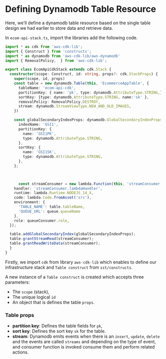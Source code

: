 # Defining Dynamodb Table Resource

Here, we'll define a dynamodb table resource based on the single table design we had earlier to store data and retrieve data.

In `ecom-api-stack.ts`, import the libraries add the following code.

```ts
import * as cdk from 'aws-cdk-lib';
import { Construct } from 'constructs';
import * as dynamodb from 'aws-cdk-lib/aws-dynamodb'
import { RemovalPolicy,  } from 'aws-cdk-lib';
```

```ts
export class EcomApiCdkStack extends cdk.Stack {
  constructor(scope: Construct, id: string, props?: cdk.StackProps) {
    super(scope, id, props)
    const table = new dynamodb.Table(this, 'EcommerceAppTable', {
      tableName: 'ecom-api-cdk',
      partitionKey: { name: 'pk', type: dynamodb.AttributeType.STRING,},
      sortKey: {type: dynamodb.AttributeType.STRING, name:'sk' },
      removalPolicy: RemovalPolicy.DESTROY,
      stream: dynamodb.StreamViewType.NEW_AND_OLD_IMAGES,
    })

    const globalSecondaryIndexProps: dynamodb.GlobalSecondaryIndexProps = {
      indexName: 'GSI1',
      partitionKey: {
        name: 'GSI1PK',
        type: dynamodb.AttributeType.STRING,
      },
      sortKey: {
        name: 'GSI1SK',
        type: dynamodb.AttributeType.STRING,
      },
    };

    

      const streamConsumer = new lambda.Function(this, 'streamConsumer', {
    handler: 'streamConsumer.lambdaHandler',
    runtime: lambda.Runtime.NODEJS_14_X,
    code: lambda.Code.fromAsset('src'),
    environment: {
      'TABLE_NAME': table.tableName,
      'QUEUE_URL': queue.queueName
    },
    role: queueConsumer.role,
  });

  table.addGlobalSecondaryIndex(globalSecondaryIndexProps);
  table.grantStreamRead(streamConsumer);
  table.grantReadWriteData(streamConsumer);
  }
}
```

Firstly, we import `cdk` from library `aws-cdk-lib` which enables to define our infrastructure stack and `Table construct` from `sst/constructs`.

A new instance of a `Table construct` is created which accepts three parameters:
- The `scope` (stack), 
- The unique logical `id` 
- An object that is defines the table `props`.

### Table props

- **partition key**: Defines the table fields for `pk`,
- **sort key**: Defines the sort key `sk` for the table.
- **stream**: Dynamodb emits events when there is an `insert`, `update`, `delete` and the events are called `streams` and depending on the type of event, and consumer function is invoked consume them and perform related actions. 

